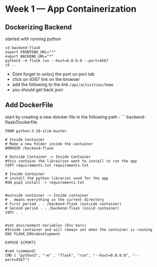 # Week 1 — App Containerization

## Dockerizing Backend 

started with running python 

```
cd backend-flask
export FRONTEND_URL="*"
export BACKEND_URL="*"
python3 -m flask run --host=0.0.0.0 --port=4567
cd ..

```
- Dont forget to unlocj the port on port tab 
- click on 4567 link on the browser 
- add the following to the link ```/api/activities/home```
- you should get back json 

## Add DockerFile 

start by creating a new doicker file in the following path : ``` backend-flask/Dockerfile

```
FROM python:3.10-slim-buster

# Inside Container 
# Make a new folder inside the container
WORKDIR /backend-flask

# Outside Container -> Inside Container
#this contains the librairies want to install to run the app
COPY requirements.txt requirements.txt

# Inside Container 
# install the python libraries used for the app
RUN pip3 install -r requirements.txt


#outside container -> Inside container 
# . means everything in the current directory
# First period . - /backend-flask (outside container)
# Second period . - /backend-flask (insid container)
COPY . .


#set environment Variables (Env Vars)
#Inside container and will remain set when the container is running
ENV FLASK_ENV=development

EXPOSE ${PORT}

#cmd (command)
CMD [ "python3", "-m" , "flask", "run", "--host=0.0.0.0", "--port=4567"]


```

